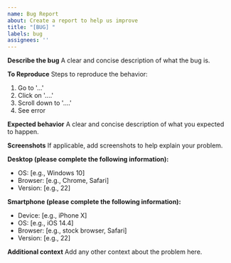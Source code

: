```yaml
---
name: Bug Report
about: Create a report to help us improve
title: "[BUG] "
labels: bug
assignees: ''
---
```


**Describe the bug**
A clear and concise description of what the bug is.

**To Reproduce**
Steps to reproduce the behavior:
1. Go to '...'
2. Click on '....'
3. Scroll down to '....'
4. See error

**Expected behavior**
A clear and concise description of what you expected to happen.

**Screenshots**
If applicable, add screenshots to help explain your problem.

**Desktop (please complete the following information):**
- OS: [e.g., Windows 10]
- Browser: [e.g., Chrome, Safari]
- Version: [e.g., 22]

**Smartphone (please complete the following information):**
- Device: [e.g., iPhone X]
- OS: [e.g., iOS 14.4]
- Browser: [e.g., stock browser, Safari]
- Version: [e.g., 22]

**Additional context**
Add any other context about the problem here.
